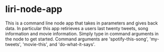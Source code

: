 # liri-node-app

This is a command line node app that takes in parameters and gives back data. In particular this app retirieves a users last twenty tweets, song information and movie information. Simply type in command arguments in the node to get started. Command arguments are 'spotify-this-song', 'my-tweets', 'movie-this', and 'do-what-it-says'.